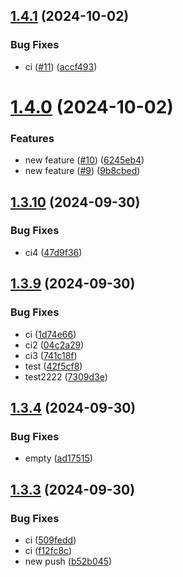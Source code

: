 ## [1.4.1](https://github.com/hanksudo/semantic-release-playground/compare/v1.4.0...v1.4.1) (2024-10-02)


### Bug Fixes

* ci ([#11](https://github.com/hanksudo/semantic-release-playground/issues/11)) ([accf493](https://github.com/hanksudo/semantic-release-playground/commit/accf4930303cef4d3e8e0fd209acded92dded579))

# [1.4.0](https://github.com/hanksudo/semantic-release-playground/compare/v1.3.10...v1.4.0) (2024-10-02)


### Features

* new feature ([#10](https://github.com/hanksudo/semantic-release-playground/issues/10)) ([6245eb4](https://github.com/hanksudo/semantic-release-playground/commit/6245eb4ad0cf0fa562d7c742e8c8196d89323955))
* new feature ([#9](https://github.com/hanksudo/semantic-release-playground/issues/9)) ([9b8cbed](https://github.com/hanksudo/semantic-release-playground/commit/9b8cbed62b05056c976366ae3335e5892a7a5bad))

## [1.3.10](https://github.com/hanksudo/semantic-release-playground/compare/v1.3.9...v1.3.10) (2024-09-30)


### Bug Fixes

* ci4 ([47d9f36](https://github.com/hanksudo/semantic-release-playground/commit/47d9f36b6339f5a0a99db2ba0f4061441a0e3966))

## [1.3.9](https://github.com/hanksudo/semantic-release-playground/compare/v1.3.8...v1.3.9) (2024-09-30)


### Bug Fixes

* ci ([1d74e66](https://github.com/hanksudo/semantic-release-playground/commit/1d74e66511b3d3ede2d2b1c21e3e6e1005fd5bc3))
* ci2 ([04c2a29](https://github.com/hanksudo/semantic-release-playground/commit/04c2a2941e13c1e81dbd1621770eb237942f3587))
* ci3 ([741c18f](https://github.com/hanksudo/semantic-release-playground/commit/741c18f85e2e7d4c0713b03f8b306a0334897b21))
* test ([42f5cf8](https://github.com/hanksudo/semantic-release-playground/commit/42f5cf8cd33a8d9c9ceb393c6acf18113ecc0b0a))
* test2222 ([7309d3e](https://github.com/hanksudo/semantic-release-playground/commit/7309d3ed1e644754a2c68a2f6ea9b4d4875276f3))

## [1.3.4](https://github.com/hanksudo/semantic-release-playground/compare/v1.3.3...v1.3.4) (2024-09-30)


### Bug Fixes

* empty ([ad17515](https://github.com/hanksudo/semantic-release-playground/commit/ad175153537c8061e646f683dd100e8c5ff0ab83))

## [1.3.3](https://github.com/hanksudo/semantic-release-playground/compare/v1.3.2...v1.3.3) (2024-09-30)


### Bug Fixes

* ci ([509fedd](https://github.com/hanksudo/semantic-release-playground/commit/509feddd1aa01c9e478a8a742654190e9c7b7705))
* ci ([f12fc8c](https://github.com/hanksudo/semantic-release-playground/commit/f12fc8cd6009c7682bb07aa71c7906d6950ba552))
* new push ([b52b045](https://github.com/hanksudo/semantic-release-playground/commit/b52b04561d90e4295f114f73634839826a747fdc))
